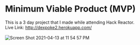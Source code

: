 # Minimum Viable Product (MVP) #

This is a 3 day project that I made while attending Hack Reactor. <br>
Live Link: http://dexpoke2.herokuapp.com/
<br><br>
![Screen Shot 2021-04-13 at 11 54 57 PM](https://user-images.githubusercontent.com/59195400/114666986-c437c380-9cb3-11eb-972a-efc753e6b3e8.png)



